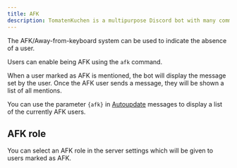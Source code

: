 ```yaml
---
title: AFK
description: TomatenKuchen is a multipurpose Discord bot with many common and innovative features for your server. Explains the per user AFK system and AFK roles.
---
```


The AFK/Away-from-keyboard system can be used to indicate the absence of a user.

Users can enable being AFK using the `afk` command.

When a user marked as AFK is mentioned, the bot will display the message set by the user. Once the AFK user sends a message, they will be shown a list of all mentions.

You can use the parameter `{afk}` in [Autoupdate](/autoupdate) messages to display a list of the currently AFK users.

## AFK role

You can select an AFK role in the server settings which will be given to users marked as AFK.
